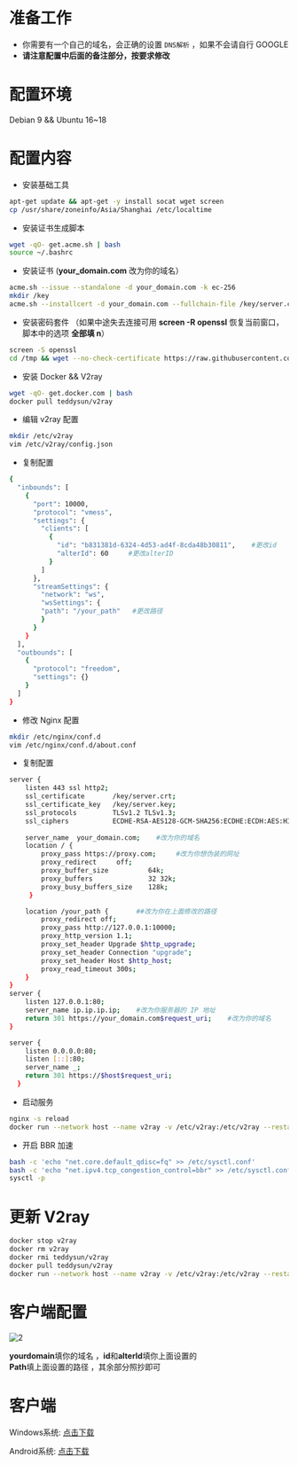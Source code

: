 # 准备工作
- 你需要有一个自己的域名，会正确的设置 `DNS解析` ，如果不会请自行 GOOGLE
- **请注意配置中后面的备注部分，按要求修改**
# 配置环境
Debian 9 && Ubuntu 16~18
# 配置内容
- 安装基础工具  
```bash
apt-get update && apt-get -y install socat wget screen
cp /usr/share/zoneinfo/Asia/Shanghai /etc/localtime
```
- 安装证书生成脚本  
```bash
wget -qO- get.acme.sh | bash 
source ~/.bashrc
```
- 安装证书  (**your_domain.com** 改为你的域名）
```bash
acme.sh --issue --standalone -d your_domain.com -k ec-256
mkdir /key
acme.sh --installcert -d your_domain.com --fullchain-file /key/server.crt --key-file /key/server.key --ecc
```
- 安装密码套件  （如果中途失去连接可用 **screen -R openssl** 恢复当前窗口，脚本中的选项 **全部填 n**）
```bash
screen -S openssl        
cd /tmp && wget --no-check-certificate https://raw.githubusercontent.com/stylersnico/nginx-openssl-chacha/master/build.sh && sh build.sh
```
- 安装 Docker && V2ray  
```bash
wget -qO- get.docker.com | bash
docker pull teddysun/v2ray
```
- 编辑 v2ray 配置 
```bash
mkdir /etc/v2ray
vim /etc/v2ray/config.json
```
- 复制配置  
```bash
{
  "inbounds": [
    {
      "port": 10000,
      "protocol": "vmess",
      "settings": {
        "clients": [
          {
            "id": "b831381d-6324-4d53-ad4f-8cda48b30811",    #更改id
            "alterId": 60     #更改alterID
          }
        ]
      },
      "streamSettings": {
        "network": "ws",
        "wsSettings": {
        "path": "/your_path"   #更改路径
        }
      }
    }
  ],
  "outbounds": [
    {
      "protocol": "freedom",
      "settings": {}
    }
  ]
}
```
- 修改 Nginx 配置 
```bash
mkdir /etc/nginx/conf.d
vim /etc/nginx/conf.d/about.conf
```
- 复制配置  
```bash
server {
    listen 443 ssl http2;                                                       
    ssl_certificate       /key/server.crt;  
    ssl_certificate_key   /key/server.key;
    ssl_protocols         TLSv1.2 TLSv1.3;                    
    ssl_ciphers           ECDHE-RSA-AES128-GCM-SHA256:ECDHE:ECDH:AES:HIGH:!NULL:!aNULL:!MD5:!ADH:!RC4:!DH:!DHE;
   
    server_name  your_domain.com;    #改为你的域名
    location / {
        proxy_pass https://proxy.com;     #改为你想伪装的网址
        proxy_redirect     off;
        proxy_buffer_size          64k; 
        proxy_buffers              32 32k; 
        proxy_busy_buffers_size    128k;
     }

    location /your_path {       ##改为你在上面修改的路径
        proxy_redirect off;
        proxy_pass http://127.0.0.1:10000;
        proxy_http_version 1.1;
        proxy_set_header Upgrade $http_upgrade;
        proxy_set_header Connection "upgrade";
        proxy_set_header Host $http_host;
        proxy_read_timeout 300s;
    }
}
server {
    listen 127.0.0.1:80;
    server_name ip.ip.ip.ip;    #改为你服务器的 IP 地址
    return 301 https://your_domain.com$request_uri;    #改为你的域名
}

server {
    listen 0.0.0.0:80;
    listen [::]:80;
    server_name _;
    return 301 https://$host$request_uri;
  }
```
- 启动服务  
```bash 
nginx -s reload
docker run --network host --name v2ray -v /etc/v2ray:/etc/v2ray --restart=always -d teddysun/v2ray
```
- 开启 BBR 加速 
```bash
bash -c 'echo "net.core.default_qdisc=fq" >> /etc/sysctl.conf'
bash -c 'echo "net.ipv4.tcp_congestion_control=bbr" >> /etc/sysctl.conf'
sysctl -p
```
# 更新 V2ray
```bash
docker stop v2ray
docker rm v2ray
docker rmi teddysun/v2ray
docker pull teddysun/v2ray
docker run --network host --name v2ray -v /etc/v2ray:/etc/v2ray --restart=always -d teddysun/v2ray
```
# 客户端配置

![2](https://github.com/charlieethan/firewall-proxy/blob/master/photos/1.jpg)

**yourdomain**填你的域名 ，**id**和**alterId**填你上面设置的  
**Path**填上面设置的路径 ，其余部分照抄即可
# 客户端
Windows系统: [点击下载](https://github.com/2dust/v2rayN/releases)

Android系统: [点击下载](https://github.com/2dust/v2rayNG/releases) 

